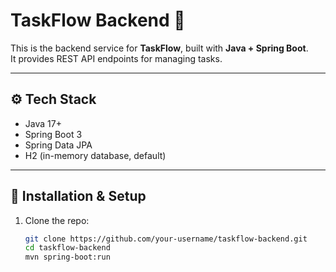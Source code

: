 # TaskFlow Backend 🚀

This is the backend service for **TaskFlow**, built with **Java + Spring Boot**.  
It provides REST API endpoints for managing tasks.

---

## ⚙️ Tech Stack

- Java 17+
- Spring Boot 3
- Spring Data JPA
- H2 (in-memory database, default)

---

## 🚀 Installation & Setup

1. Clone the repo:
   ```bash
   git clone https://github.com/your-username/taskflow-backend.git
   cd taskflow-backend
   mvn spring-boot:run
   ```

